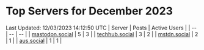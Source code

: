 # Top Servers for December 2023
Last Updated: 12/03/2023 14:12:50 UTC
| Server | Posts | Active Users |
| -- | -- | -- |
| [mastodon.social](https://mastodon.social/tags/PowerShell) | 5 | 3 |
| [techhub.social](https://techhub.social/tags/PowerShell) | 3 | 2 |
| [mstdn.social](https://mstdn.social/tags/PowerShell) | 2 | 1 |
| [aus.social](https://aus.social/tags/PowerShell) | 1 | 1 |
